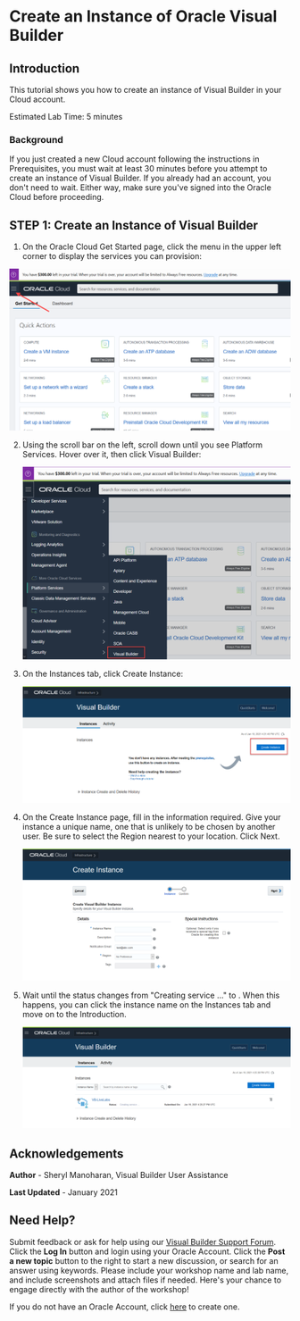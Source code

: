 # Create an Instance of Oracle Visual Builder  

## Introduction

This tutorial shows you how to create an instance of Visual Builder in your Cloud account.

Estimated Lab Time:  5 minutes

### Background

If you just created a new Cloud account following the instructions in Prerequisites, you must wait at least 30 minutes before you attempt to create an instance of Visual Builder.  If you already had an account, you don't need to wait.  Either way, make sure you've signed into the Oracle Cloud before proceeding.

## **STEP 1**: Create an Instance of Visual Builder

1.  On the Oracle Cloud Get Started page, click the menu in the upper left corner to display the services you can provision:

![](./images/hamburger.png)

2.  Using the scroll bar on the left, scroll down until you see Platform Services.  Hover over it, then click Visual Builder: 

    ![](./images/platform.png)

3.  On the Instances tab, click Create Instance:

    ![](./images/create_instance.png)


4.  On the Create Instance page, fill in the information required.  Give your instance a unique name, one that is unlikely to be chosen by another user.  Be sure to select the Region nearest to your location.  Click Next.

    ![](./images/detail.png)

5.  Wait until the status changes from "Creating service ..."  to  .  When this happens, you can click the instance name on the Instances tab and move on to the Introduction.

    ![](./images/status.png)


## Acknowledgements
**Author** - Sheryl Manoharan, Visual Builder User Assistance

**Last Updated** - January 2021

## Need Help?
Submit feedback or ask for help using our [Visual Builder Support Forum](https://cloudcustomerconnect.oracle.com/resources/e610f4723c/summary). Click the **Log In** button and login using your Oracle Account. Click the **Post a new topic** button to the right to start a new discussion, or search for an answer using keywords.  Please include your workshop name and lab name, and include screenshots and attach files if needed.  Here's your chance to engage directly with the author of the workshop!


If you do not have an Oracle Account, click [here](https://profile.oracle.com/myprofile/account/create-account.jspx) to create one.
